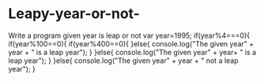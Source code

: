 # Leapy-year-or-not-
Write a program given year is leap or not 
var year=1995;
if(year%4===0){
    if(year%100==0){
        if(year%400==0){
        }else{
            console.log("The given year" + year + " is a leap year");
        }
    }else{
        console.log("The given year" + year+ " is a leap year");
    }
}else{
    console.log("The given year" + year + " not a leap year");
}
